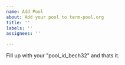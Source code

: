 ```yaml
---
name: Add Pool
about: Add your pool to term-pool.org
title: ''
labels: ''
assignees: ''

---
```


Fill up with your "pool_id_bech32" and thats it.
